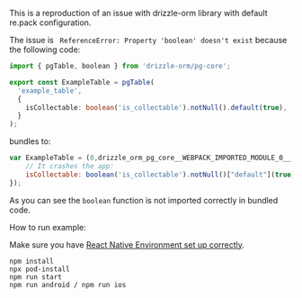 This is a reproduction of an issue with drizzle-orm library with default re.pack configuration.

The issue is ` ReferenceError: Property 'boolean' doesn't exist` because the following code:

```typescript
import { pgTable, boolean } from 'drizzle-orm/pg-core';

export const ExampleTable = pgTable(
  'example_table',
  {
    isCollectable: boolean('is_collectable').notNull().default(true),
  }
);
```

bundles to:
```javascript
var ExampleTable = (0,drizzle_orm_pg_core__WEBPACK_IMPORTED_MODULE_0__.pgTable)('example_table', {
    // It crashes the app:
    isCollectable: boolean('is_collectable').notNull()["default"](true)
});
```

As you can see the `boolean` function is not imported correctly in bundled code.


How to run example:

Make sure you have [React Native Environment set up correctly](https://reactnative.dev/docs/set-up-your-environment).
```
npm install
npx pod-install
npm run start
npm run android / npm run ios
```
